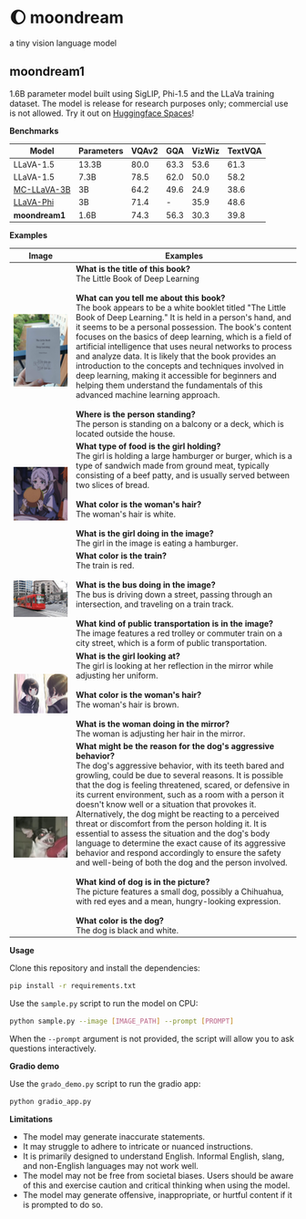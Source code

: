 # 🌔 moondream

a tiny vision language model

## moondream1

1.6B parameter model built using SigLIP, Phi-1.5 and the LLaVa training dataset.
The model is release for research purposes only; commercial use is not allowed.
Try it out on [Huggingface Spaces](https://huggingface.co/spaces/vikhyatk/moondream1)!

**Benchmarks**

| Model | Parameters | VQAv2 | GQA | VizWiz | TextVQA |
| --- | --- | --- | --- | --- | --- |
| LLaVA-1.5 | 13.3B | 80.0 | 63.3 | 53.6 | 61.3 |
| LLaVA-1.5 | 7.3B | 78.5 | 62.0 | 50.0 | 58.2 |
| [MC-LLaVA-3B](https://huggingface.co/visheratin/MC-LLaVA-3b) | 3B | 64.2 | 49.6 | 24.9 | 38.6 |
| [LLaVA-Phi](https://arxiv.org/pdf/2401.02330.pdf) | 3B | 71.4 | - | 35.9 | 48.6 |
| **moondream1** | 1.6B | 74.3 | 56.3 | 30.3 | 39.8 |

**Examples**

| Image | Examples |
| --- | --- |
| ![](assets/demo-1.jpg) | **What is the title of this book?**<br>The Little Book of Deep Learning<br><br>**What can you tell me about this book?**<br>The book appears to be a white booklet titled "The Little Book of Deep Learning." It is held in a person's hand, and it seems to be a personal possession. The book's content focuses on the basics of deep learning, which is a field of artificial intelligence that uses neural networks to process and analyze data. It is likely that the book provides an introduction to the concepts and techniques involved in deep learning, making it accessible for beginners and helping them understand the fundamentals of this advanced machine learning approach.<br><br>**Where is the person standing?**<br>The person is standing on a balcony or a deck, which is located outside the house. |
| ![](assets/demo-2.jpg) | **What type of food is the girl holding?**<br>The girl is holding a large hamburger or burger, which is a type of sandwich made from ground meat, typically consisting of a beef patty, and is usually served between two slices of bread.<br><br>**What color is the woman's hair?**<br>The woman's hair is white.<br><br>**What is the girl doing in the image?**<br>The girl in the image is eating a hamburger. |
| ![](assets/demo-3.jpg) | **What color is the train?**<br>The train is red.<br><br>**What is the bus doing in the image?**<br>The bus is driving down a street, passing through an intersection, and traveling on a train track.<br><br>**What kind of public transportation is in the image?**<br>The image features a red trolley or commuter train on a city street, which is a form of public transportation. |
| ![](assets/demo-4.jpg) | **What is the girl looking at?**<br>The girl is looking at her reflection in the mirror while adjusting her uniform.<br><br>**What color is the woman's hair?**<br>The woman's hair is brown.<br><br>**What is the woman doing in the mirror?**<br>The woman is adjusting her hair in the mirror. |
| ![](assets/demo-5.jpg) | **What might be the reason for the dog's aggressive behavior?**<br>The dog's aggressive behavior, with its teeth bared and growling, could be due to several reasons. It is possible that the dog is feeling threatened, scared, or defensive in its current environment, such as a room with a person it doesn't know well or a situation that provokes it. Alternatively, the dog might be reacting to a perceived threat or discomfort from the person holding it. It is essential to assess the situation and the dog's body language to determine the exact cause of its aggressive behavior and respond accordingly to ensure the safety and well-being of both the dog and the person involved.<br><br>**What kind of dog is in the picture?**<br>The picture features a small dog, possibly a Chihuahua, with red eyes and a mean, hungry-looking expression.<br><br>**What color is the dog?**<br>The dog is black and white. |

**Usage**

Clone this repository and install the dependencies:

```bash
pip install -r requirements.txt
```

Use the `sample.py` script to run the model on CPU:

```bash
python sample.py --image [IMAGE_PATH] --prompt [PROMPT]
```

When the `--prompt` argument is not provided, the script will allow you to ask
questions interactively.

**Gradio demo**

Use the `grado_demo.py` script to run the gradio app:

```python
python gradio_app.py
```


**Limitations**

* The model may generate inaccurate statements.
* It may struggle to adhere to intricate or nuanced instructions.
* It is primarily designed to understand English. Informal English, slang, and
  non-English languages may not work well.
* The model may not be free from societal biases. Users should be aware of this
  and exercise caution and critical thinking when using the model.
* The model may generate offensive, inappropriate, or hurtful content if it is
  prompted to do so.
